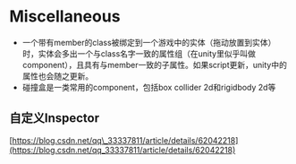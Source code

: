# Miscellaneous

* 一个带有member的class被绑定到一个游戏中的实体（拖动放置到实体）时，实体会多出一个与class名字一致的属性组（在unity里似乎叫做component），且具有与member一致的子属性。如果script更新，unity中的属性也会随之更新。
* 碰撞盒是一类常用的component，包括box collider 2d和rigidbody 2d等

## 自定义Inspector

[https://blog.csdn.net/qq\_33337811/article/details/62042218](https://blog.csdn.net/qq_33337811/article/details/62042218)

